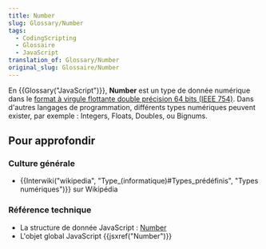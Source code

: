 ```yaml
---
title: Number
slug: Glossary/Number
tags:
  - CodingScripting
  - Glossaire
  - JavaScript
translation_of: Glossary/Number
original_slug: Glossaire/Number
---
```

En {{Glossary("JavaScript")}}, **Number** est un type de donnée numérique dans le [format à virgule flottante double précision 64 bits (IEEE 754)](https://fr.wikipedia.org/wiki/IEEE_754). Dans d'autres langages de programmation, différents types numériques peuvent exister, par exemple : Integers, Floats, Doubles, ou Bignums.

## Pour approfondir

### Culture générale

- {{Interwiki("wikipedia", "Type_(informatique)#Types_prédéfinis", "Types numériques")}} sur Wikipédia

### Référence technique

- La structure de donnée JavaScript : [Number](/fr/docs/Web/JavaScript/Structures_de_données#Le_type_nombre)
- L'objet global JavaScript {{jsxref("Number")}}
